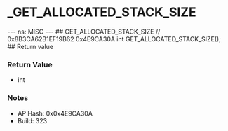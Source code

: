# _GET_ALLOCATED_STACK_SIZE

--- ns: MISC --- ## GET_ALLOCATED_STACK_SIZE  // 0x8B3CA62B1EF19B62 0x4E9CA30A int GET_ALLOCATED_STACK_SIZE();   ## Return value

### Return Value
* int

### Notes
* AP Hash: 0x0x4E9CA30A
* Build: 323

